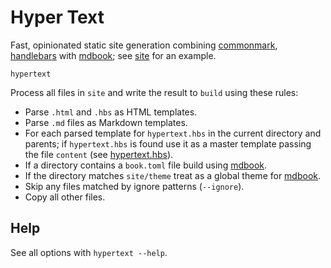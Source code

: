 # Hyper Text

Fast, opinionated static site generation combining [commonmark][], [handlebars][] with [mdbook][]; see [site](/site) for an example.

```
hypertext
```

Process all files in `site` and write the result to `build` using these rules:

* Parse `.html` and `.hbs` as HTML templates.
* Parse `.md` files as Markdown templates.
* For each parsed template for `hypertext.hbs` in the current directory and parents; if `hypertext.hbs` is found use it as a master template passing the file `content` (see [hypertext.hbs](/site/hypertext.hbs)).
* If a directory contains a `book.toml` file build using [mdbook][].
* If the directory matches `site/theme` treat as a global theme for [mdbook][].
* Skip any files matched by ignore patterns (`--ignore`).
* Copy all other files.

## Help

See all options with `hypertext --help`.

[commonmark]: https://commonmark.org/
[handlebars]: https://handlebarsjs.com/
[mdbook]: https://rust-lang.github.io/mdBook/
